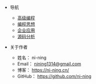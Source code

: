 * 导航
    * [高级编程](python/)
    * [编程思想](think/)
    * [企业应用](enterprise/)
    * [源码分析](code/)

* 关于作者
    * 姓名：		ni-ning
    * Email：	nining1314@gmail.com
    * 博客：		https://ni-ning.cn/
    * GitHub：  	https://github.com/ni-ning